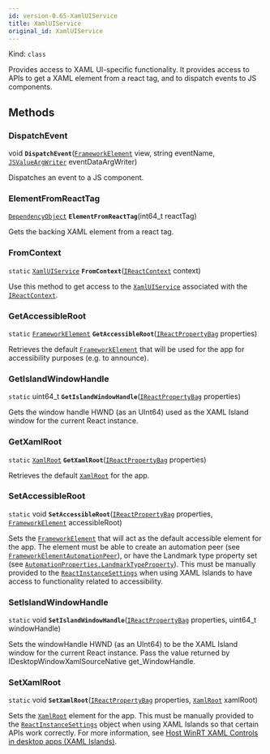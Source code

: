 ```yaml
---
id: version-0.65-XamlUIService
title: XamlUIService
original_id: XamlUIService
---
```


Kind: `class`



Provides access to XAML UI-specific functionality. It provides access to APIs to get a XAML element from a react tag, and to dispatch events to JS components.



## Methods
### DispatchEvent
void **`DispatchEvent`**([`FrameworkElement`](https://docs.microsoft.com/uwp/api/Windows.UI.Xaml.FrameworkElement) view, string eventName, [`JSValueArgWriter`](JSValueArgWriter) eventDataArgWriter)

Dispatches an event to a JS component.



### ElementFromReactTag
[`DependencyObject`](https://docs.microsoft.com/uwp/api/Windows.UI.Xaml.DependencyObject) **`ElementFromReactTag`**(int64_t reactTag)

Gets the backing XAML element from a react tag.



### FromContext
`static` [`XamlUIService`](XamlUIService) **`FromContext`**([`IReactContext`](IReactContext) context)

Use this method to get access to the [`XamlUIService`](XamlUIService) associated with the [`IReactContext`](IReactContext).



### GetAccessibleRoot
`static` [`FrameworkElement`](https://docs.microsoft.com/uwp/api/Windows.UI.Xaml.FrameworkElement) **`GetAccessibleRoot`**([`IReactPropertyBag`](IReactPropertyBag) properties)

Retrieves the default [`FrameworkElement`](https://docs.microsoft.com/uwp/api/Windows.UI.Xaml.FrameworkElement) that will be used for the app for accessibility purposes (e.g. to announce).



### GetIslandWindowHandle
`static` uint64_t **`GetIslandWindowHandle`**([`IReactPropertyBag`](IReactPropertyBag) properties)

Gets the window handle HWND (as an UInt64) used as the XAML Island window for the current React instance.



### GetXamlRoot
`static` [`XamlRoot`](https://docs.microsoft.com/uwp/api/Windows.UI.Xaml.XamlRoot) **`GetXamlRoot`**([`IReactPropertyBag`](IReactPropertyBag) properties)

Retrieves the default [`XamlRoot`](https://docs.microsoft.com/uwp/api/Windows.UI.Xaml.XamlRoot) for the app.



### SetAccessibleRoot
`static` void **`SetAccessibleRoot`**([`IReactPropertyBag`](IReactPropertyBag) properties, [`FrameworkElement`](https://docs.microsoft.com/uwp/api/Windows.UI.Xaml.FrameworkElement) accessibleRoot)

Sets the [`FrameworkElement`](https://docs.microsoft.com/uwp/api/Windows.UI.Xaml.FrameworkElement) that will act as the default accessible element for the app. The element must be able to create an automation peer (see [`FrameworkElementAutomationPeer`](https://docs.microsoft.com/uwp/api/Windows.UI.Xaml.Automation.Peers.FrameworkElementAutomationPeer)), or have the Landmark type property set (see [`AutomationProperties.LandmarkTypeProperty`](https://docs.microsoft.com/uwp/api/Windows.UI.Xaml.Automation.AutomationProperties.LandmarkTypeProperty)).
This must be manually provided to the [`ReactInstanceSettings`](ReactInstanceSettings) when using XAML Islands to have access to functionality related to accessibility.



### SetIslandWindowHandle
`static` void **`SetIslandWindowHandle`**([`IReactPropertyBag`](IReactPropertyBag) properties, uint64_t windowHandle)

Sets the windowHandle HWND (as an UInt64) to be the XAML Island window for the current React instance.
Pass the value returned by IDesktopWindowXamlSourceNative get_WindowHandle.



### SetXamlRoot
`static` void **`SetXamlRoot`**([`IReactPropertyBag`](IReactPropertyBag) properties, [`XamlRoot`](https://docs.microsoft.com/uwp/api/Windows.UI.Xaml.XamlRoot) xamlRoot)

Sets the [`XamlRoot`](https://docs.microsoft.com/uwp/api/Windows.UI.Xaml.XamlRoot) element for the app. This must be manually provided to the [`ReactInstanceSettings`](ReactInstanceSettings) object when using XAML Islands so that certain APIs work correctly.
For more information, see [Host WinRT XAML Controls in desktop apps (XAML Islands)](https://docs.microsoft.com/windows/apps/desktop/modernize/xaml-islands).




